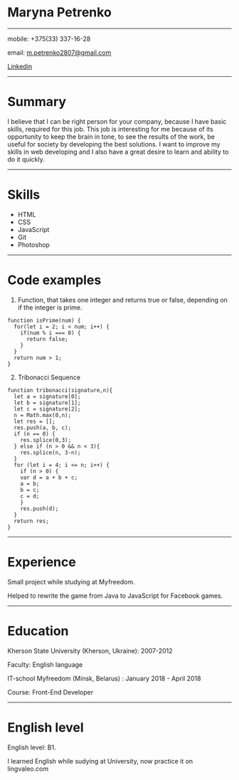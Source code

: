 # Maryna Petrenko
____________________
mobile: +375(33) 337-16-28

email: m.petrenko2807@gmail.com

[Linkedin](https://www.linkedin.com/in/марина-петренко-35985a73/)

______________________
# Summary 

I believe that I can be right person for your company, because I have basic skills, required for this job. This job is interesting for me because of its opportunity to keep the brain in tone, to see the results of the work, be useful for society by developing the best solutions. I want to improve my skills in web developing  and I also have a great desire to learn and ability to do it quickly.

____________
# Skills

- HTML
- CSS
- JavaScript
- Git
- Photoshop
_____________
# Code examples

1. Function, that takes one integer and returns true or false, depending on if the integer is prime.

```
function isPrime(num) {
  for(let i = 2; i < num; i++) {
    if(num % i === 0) {
      return false;
    }
  }
  return num > 1;
}
```
2. Tribonacci Sequence

```
function tribonacci(signature,n){
  let a = signature[0];
  let b = signature[1];
  let c = signature[2];
  n = Math.max(0,n);
  let res = [];
  res.push(a, b, c);
  if (n == 0) {
    res.splice(0,3);
  } else if (n > 0 && n < 3){
    res.splice(n, 3-n);
  }
  for (let i = 4; i <= n; i++) {
    if (n > 0) {
    var d = a + b + c;
    a = b;
    b = c;
    c = d;
    } 
    res.push(d);
  }
  return res;
}
```
_________________

# Experience

Small project while studying at Myfreedom.

Helped to rewrite the game from Java to JavaScript for Facebook games.
________________

# Education

Kherson State University (Kherson, Ukraine): 2007-2012

Faculty: English language 

IT-school Myfreedom (Minsk, Belarus) : January 2018 - April 2018

Course: Front-End Developer 
________________

# English level 
 
English level: B1. 

I learned English while sudying at University, now practice it on lingvaleo.com
